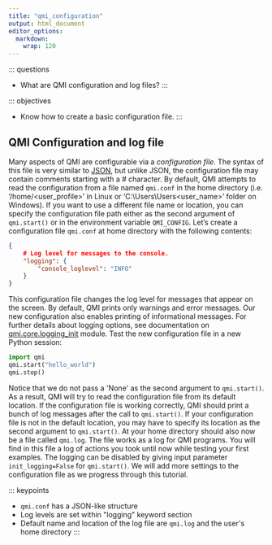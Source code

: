 ```yaml
---
title: "qmi_configuration"
output: html_document
editor_options: 
  markdown: 
    wrap: 120
---
```


::: questions
-   What are QMI configuration and log files?
:::

::: objectives
-   Know how to create a basic configuration file.
:::

## QMI Configuration and log file

Many aspects of QMI are configurable via a *configuration file*. The syntax of this file is very similar to
[JSON](https://www.json.org/), but unlike JSON, the configuration file may contain comments starting with a \#
character. By default, QMI attempts to read the configuration from a file named `qmi.conf` in the home directory (i.e.
‘/home/<user_profile>’ in Linux or ‘C:\Users\Users\<user_name\>’ folder on Windows). If you want to use a different file
name or location, you can specify the configuration file path either as the second argument of `qmi.start()` or in the
environment variable `QMI_CONFIG`. Let’s create a configuration file `qmi.conf` at home directory with the following
contents:

``` json
{
    # Log level for messages to the console.
    "logging": {
        "console_loglevel": "INFO"
    }
}
```

This configuration file changes the log level for messages that appear on the screen. By default, QMI prints only
warnings and error messages. Our new configuration also enables printing of informational messages. For further details
about logging options, see documentation on
[qmi.core.logging_init](https://qmi.readthedocs.io/en/latest/build/qmi.core.logging_init.html#module-qmi.core.logging_init)
module. Test the new configuration file in a new Python session:

``` python
import qmi
qmi.start("hello_world")
qmi.stop()
```

Notice that we do not pass a 'None' as the second argument to `qmi.start()`. As a result, QMI will try to read the
configuration file from its default location. If the configuration file is working correctly, QMI should print a bunch
of log messages after the call to `qmi.start()`. If your configuration file is not in the default location, you may have
to specify its location as the second argument to `qmi.start()`. At your home directory should also now be a file called
`qmi.log`. The file works as a log for QMI programs. You will find in this file a log of actions you took until now
while testing your first examples. The logging can be disabled by giving input parameter `init_logging=False` for
`qmi.start()`. We will add more settings to the configuration file as we progress through this tutorial.

::: keypoints
-   `qmi.conf` has a JSON-like structure
-   Log levels are set within "logging" keyword section
-   Default name and location of the log file are `qmi.log` and the user's home directory
:::

